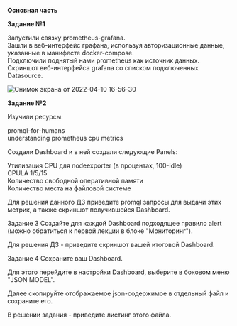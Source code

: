 **Основная часть**     
    
    
**Задание №1**     
   
Запустили связку prometheus-grafana.    
Зашли в веб-интерфейс графана, используя авторизационные данные, указанные в манифесте docker-compose.    
Подключили поднятый нами prometheus как источник данных.   
Cкриншот веб-интерфейса grafana со списком подключенных Datasource.    

![Снимок экрана от 2022-04-10 16-56-30](https://user-images.githubusercontent.com/87299405/162619289-2a1fc1ce-6711-4a5b-91d4-79a07be3c22f.png)    
     
**Задание №2**    
    
Изучили ресурсы:
    
promql-for-humans    
understanding prometheus cpu metrics    
    
Создали Dashboard и в ней создали следующие Panels:
    
Утилизация CPU для nodeexporter (в процентах, 100-idle)    
CPULA 1/5/15    
Количество свободной оперативной памяти    
Количество места на файловой системе     
    
Для решения данного ДЗ приведите promql запросы для выдачи этих метрик, а также скриншот получившейся Dashboard.

Задание 3
Создайте для каждой Dashboard подходящее правило alert (можно обратиться к первой лекции в блоке "Мониторинг").

Для решения ДЗ - приведите скриншот вашей итоговой Dashboard.

Задание 4
Сохраните ваш Dashboard.

Для этого перейдите в настройки Dashboard, выберите в боковом меню "JSON MODEL".

Далее скопируйте отображаемое json-содержимое в отдельный файл и сохраните его.

В решении задания - приведите листинг этого файла.

